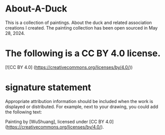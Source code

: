 # About-A-Duck
This is a collection of paintings. About the duck and related association creations I created.  The painting collection has been  open sourced in May 28, 2024.

# The following is a CC BY 4.0 license.
[![CC BY 4.0] (https://creativecommons.org/licenses/by/4.0/))

# signature statement
Appropriate attribution information should be included when the work is displayed or distributed. For example, next to your drawing, you could add the following text:

Painting by [WuShuang], licensed under [CC BY 4.0] (https://creativecommons.org/licenses/by/4.0/).
